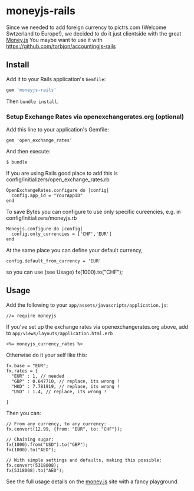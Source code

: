 # moneyjs-rails

Since we needed to add foreign currency to pictrs.com (Welcome Swtzerland to Europe!), we decided to do it just clientside with the great [Money.js](http://josscrowcroft.github.io/money.js/)
You maybe want to use it with
https://github.com/torbjon/accountingjs-rails


## Install

Add it to your Rails application's `Gemfile`:

```ruby
gem 'moneyjs-rails'
```

Then `bundle install`.


### Setup Exchange Rates via openexchangerates.org (optional)

Add this line to your application's Gemfile:

    gem 'open_exchange_rates'

And then execute:

    $ bundle

If you are using Rails good place to add this is config/initializers/open_exchange_rates.rb

    OpenExchangeRates.configure do |config|
      config.app_id = "YourAppID"
    end

To save Bytes you can configure to use only specific cureencies, e.g. in config/initializers/moneyjs.rb

    Moneyjs.configure do |config|
      config.only_currencies = ['CHF','EUR']
    end

At the same place you can define your default currency,

    config.default_from_currency = 'EUR'
 so you can use (see Usage)
    fx(1000).to("CHF");



## Usage

Add the following to your `app/assets/javascripts/application.js`:

    //= require moneyjs

If you've set up the exchange rates via openexchangerates.org above, add to `app/views/layouts/application.html.erb`

    <%= moneyjs_currency_rates %>



Otherwise do it your self like this:
  
    fx.base = "EUR";
    fx.rates = {
      "EUR" : 1, // needed 
      "GBP" : 0.647710, // replace, its wrong !
      "HKD" : 7.781919, // replace, its wrong !
      "USD" : 1.4, // replace, its wrong !
      
    }


Then you can:
      
    // From any currency, to any currency:
    fx.convert(12.99, {from: "EUR", to: "CHF"});

    // Chaining sugar:
    fx(1000).from("USD").to("GBP");
    fx(1000).to("AED");

    // With simple settings and defaults, making this possible:
    fx.convert(5318008);
    fx(5318008).to("AED");

See the full usage details on the [money.js](http://josscrowcroft.github.io/money.js/) site with a fancy playground.

